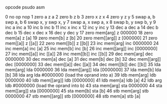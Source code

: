 opcode  psudo           asm

0       no op           nop
1       zero a          z a
2       zero b          z b
3       zero x          z x
4       zero y          z y
5       swap a, b       swp a, b
6       swap x, y       swp x, y
7       swap a, x       swp a, x
8       swap b, y       swp b, y
9       inc a           inc a
10      inc b           inc b
11      inc x           inc x
12      inc y           inc y
13      dec a           dec a
14      dec b           dec b
15      dec x           dec x
16      dec y           dec y
17      zero mem[arg]   z 000000
18      zero mem[a]     z [a]
19      zero mem[b]     z [b]
20      zero mem[[arg]] z [000000]
21      zero mem[[a]]   z [[a]]
22      zero mem[[b]]   z [[b]]
23      inc mem[arg]    inc 0000000
24      inc mem[a]      inc [a]
25      inc mem[b]      inc [b]
26      inc mem[[arg]]  inc [0000000]
27      inc mem[[a]]    inc [[a]]
28      inc mem[[b]]    inc [[b]]
29      dec mem[arg]    dec 0000000
30      dec mem[a]      dec [a]
31      dec mem[b]      dec [b]
32      dec mem[[arg]]  dec [0000000]
33      dec mem[[a]]    dec [[a]]
34      dec mem[[b]]    dec [[b]]
35      lda mem[arg]    lda 0000000
36      lda mem[[arg]]  lda [0000000]
37      lda mem[b]      lda [b]
38      lda arg         lda #0000000  (load the oprand into a)
39      ldb mem[arg]    ldb 0000000
40      ldb mem[[arg]]  ldb [0000000]
41      ldb mem[a]      ldb [a]
42      ldb arg         ldb #0000000  (load the oprand into b)
43      sta mem[arg]    sta 0000000
44      sta mem[[arg]]  sta [0000000]
45      sta mem[b]      sta [b]
46      stb mem[arg]    stb 0000000
47      stb mem[[arg]]  stb [0000000]
48      stb mem[a]      stb [a]

